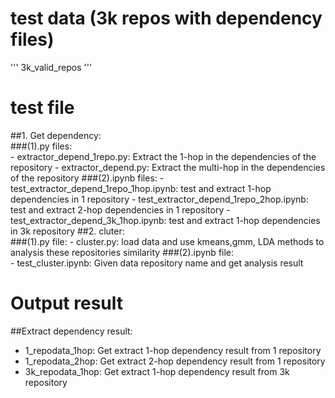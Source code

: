 # test data (3k repos with dependency files)
'''
3k_valid_repos
'''


# test file

##1. Get dependency:         
###(1).py files:      
    - extractor_depend_1repo.py: Extract the 1-hop in the dependencies of the repository
    - extractor_depend.py: Extract the multi-hop in the dependencies of the repository 
###(2).ipynb files:
    - test_extractor_depend_1repo_1hop.ipynb: test and extract 1-hop dependencies in 1 repository
    - test_extractor_depend_1repo_2hop.ipynb: test and extract 2-hop dependencies in 1 repository
    - test_extractor_depend_3k_1hop.ipynb: test and extract 1-hop dependencies in 3k repository
##2. cluter:      
###(1).py file:
    - cluster.py: load data and use kmeans,gmm, LDA methods to analysis these repositories similarity
###(2).ipynb file:           
    - test_cluster.ipynb: Given data repository name and get analysis result
      
# Output result

##Extract dependency result:
- 1_repodata_1hop: Get extract  1-hop dependency result from 1 repository
- 1_repodata_2hop: Get extract  2-hop dependency result from 1 repository
- 3k_repodata_1hop: Get extract  1-hop dependency result from 3k repository

  
